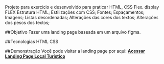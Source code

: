 Projeto para exercício e desenvolvido para praticar HTML, CSS Flex.
display FLEX
Estrutura HTML;
Estilizações com CSS;
Fontes;
Espaçamentos;
Imagens;
Listas desordenadas;
Alterações das cores dos textos;
Alterações dos pesos dos textos;

##Objetivo 
Fazer uma landing page baseada em um arquivo figma.

##Tecnologias 
HTML CSS

##Demonstração 
Você pode visitar a landing page por aqui:
**[Acessar Landing Page Local Turistico](https://leandrosani.github.io/projeto-travelgram/index.html)**
